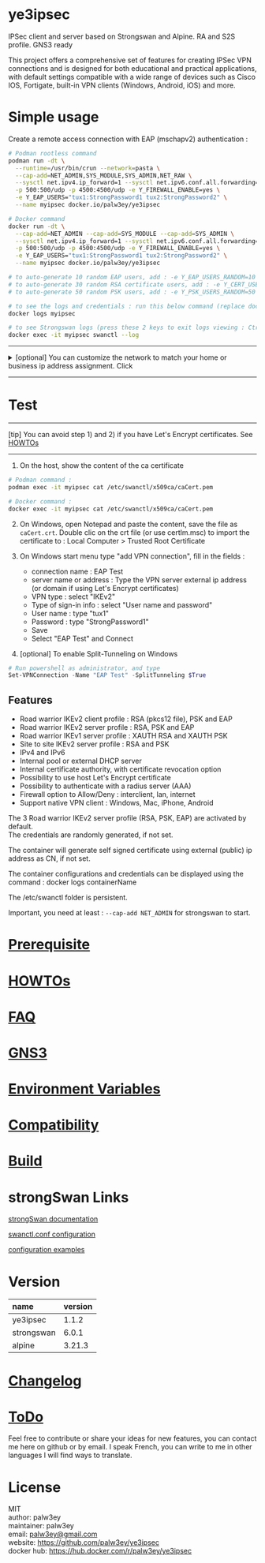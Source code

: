 # ye3ipsec

IPSec client and server based on Strongswan and Alpine. RA and S2S profile. GNS3 ready

This project offers a comprehensive set of features for creating IPSec VPN connections and is designed for both educational and practical applications, with default settings compatible with a wide range of devices such as Cisco IOS, Fortigate, built-in VPN clients (Windows, Android, iOS) and more.

# Simple usage

Create a remote access connection with EAP (mschapv2) authentication :

```bash
# Podman rootless command
podman run -dt \
  --runtime=/usr/bin/crun --network=pasta \
  --cap-add=NET_ADMIN,SYS_MODULE,SYS_ADMIN,NET_RAW \
  --sysctl net.ipv4.ip_forward=1 --sysctl net.ipv6.conf.all.forwarding=1 --sysctl net.ipv6.conf.all.proxy_ndp=1 -v /lib/modules:/lib/modules:ro \
  -p 500:500/udp -p 4500:4500/udp -e Y_FIREWALL_ENABLE=yes \
  -e Y_EAP_USERS="tux1:StrongPassword1 tux2:StrongPassword2" \
  --name myipsec docker.io/palw3ey/ye3ipsec
```
```bash
# Docker command
docker run -dt \
  --cap-add=NET_ADMIN --cap-add=SYS_MODULE --cap-add=SYS_ADMIN \
  --sysctl net.ipv4.ip_forward=1 --sysctl net.ipv6.conf.all.forwarding=1 --sysctl net.ipv6.conf.all.proxy_ndp=1 -v /lib/modules:/lib/modules:ro \
  -p 500:500/udp -p 4500:4500/udp -e Y_FIREWALL_ENABLE=yes \
  -e Y_EAP_USERS="tux1:StrongPassword1 tux2:StrongPassword2" \
  --name myipsec docker.io/palw3ey/ye3ipsec
```
```bash
# to auto-generate 10 random EAP users, add : -e Y_EAP_USERS_RANDOM=10
# to auto-generate 30 random RSA certificate users, add : -e Y_CERT_USERS_RANDOM=30
# to auto-generate 50 random PSK users, add : -e Y_PSK_USERS_RANDOM=50

# to see the logs and credentials : run this below command (replace docker by podman if you use podman)
docker logs myipsec

# to see Strongswan logs (press these 2 keys to exit logs viewing : Ctrl C)
docker exec -it myipsec swanctl --log
```

---
<details><summary>[optional] You can customize the network to match your home or business ip address assignment. Click</summary>
&nbsp;

```bash
# Podman rootless command

# Using pasta
# adapt this line and include it to the container's option :
--network=pasta:--config-net,--map-gw,--address=10.3.192.254,--address=fd00::a03:c0fe -e Y_POOL_IPV4=10.2.193.0/24 -e Y_POOL_IPV6=fd00::a02:c100/120 -e Y_POOL_DNS4="1.1.1.1, 8.8.8.8" -e Y_POOL_DNS6="2606:4700:4700::1111, 2001:4860:4860::8888"

# If you don't want to use pasta then :
# adapt and run this to create a network 
podman network create --ipv6 --subnet=10.2.192.0/23 --subnet=fd00::a02:c000/119 mynet46

# remove --network=pasta in the container's option, and add/adapt this line :
 -e Y_FIREWALL_NAT=no --network=mynet46 --ip 10.2.192.254 --ip6 fd00::a02:c0fe -e Y_POOL_IPV4=10.2.193.0/24 -e Y_POOL_IPV6=fd00::a02:c100/120 -e Y_POOL_DNS4="1.1.1.1, 8.8.8.8" -e Y_POOL_DNS6="2606:4700:4700::1111, 2001:4860:4860::8888"
```

For Docker, see how [to enable ipv6](https://github.com/palw3ey/ye3ipsec/blob/main/doc/howtos.md#-enable-ipv6-in-docker)
```bash
# Docker command

# adapt and run this to create a network 
docker network create --ipv6 --subnet=10.2.192.0/23 --subnet=fd00::a02:c000/119 mynet46

# adapt this line and include it to the container's option :
--network=mynet46 --ip 10.2.192.254 --ip6 fd00::a02:c0fe -e Y_POOL_IPV4=10.2.193.0/24 -e Y_POOL_IPV6=fd00::a02:c100/120 -e Y_POOL_DNS4="1.1.1.1, 8.8.8.8" -e Y_POOL_DNS6="2606:4700:4700::1111, 2001:4860:4860::8888"
```
</details>

---

# Test

---

[tip] You can avoid step 1) and 2) if you have Let's Encrypt certificates. See [HOWTOs](https://github.com/palw3ey/ye3ipsec/blob/main/doc/howtos.md#-use-the-host-lets-encrypt-certificate-to-identify-the-vpn-server-instead-of-the-certificate-generated-by-the-container) 

---

1) On the host, show the content of the ca certificate 
```bash
# Podman command :
podman exec -it myipsec cat /etc/swanctl/x509ca/caCert.pem
```

```bash
# Docker command :
docker exec -it myipsec cat /etc/swanctl/x509ca/caCert.pem
```

2) On Windows, open Notepad and paste the content, save the file as `caCert.crt`. Double clic on the crt file (or use certlm.msc) to import the certificate to : Local Computer > Trusted Root Certificate  

3) On Windows start menu type "add VPN connection", fill in the fields :
   - connection name : EAP Test
   - server name or address : Type the VPN server external ip address (or domain if using Let's Encrypt certificates)
   - VPN type : select "IKEv2"
   - Type of sign-in info : select "User name and password"
   - User name : type "tux1"
   - Password : type "StrongPassword1"
   - Save
   - Select "EAP Test" and Connect

4) [optional] To enable Split-Tunneling on Windows

```powershell
# Run powershell as administrator, and type
Set-VPNConnection -Name "EAP Test" -SplitTunneling $True
```


## Features
- Road warrior IKEv2 client profile : RSA (pkcs12 file), PSK and EAP
- Road warrior IKEv2 server profile : RSA, PSK and EAP
- Road warrior IKEv1 server profile : XAUTH RSA and XAUTH PSK
- Site to site IKEv2 server profile : RSA and PSK
- IPv4 and IPv6
- Internal pool or external DHCP server
- Internal certificate authority, with certificate revocation option
- Possibility to use host Let's Encrypt certificate
- Possibility to authenticate with a radius server (AAA)
- Firewall option to Allow/Deny : interclient, lan, internet
- Support native VPN client : Windows, Mac, iPhone, Android

The 3 Road warrior IKEv2 server profile (RSA, PSK, EAP) are activated by default.  
The credentials are randomly generated, if not set. 

The container will generate self signed certificate using external (public) ip address as CN, if not set.  

The container configurations and credentials can be displayed using the command : docker logs containerName  

The /etc/swanctl folder is persistent.  

Important, you need at least : `--cap-add NET_ADMIN` for strongswan to start.  

# [Prerequisite](https://github.com/palw3ey/ye3ipsec/blob/main/doc/prerequisite.md)

# [HOWTOs](https://github.com/palw3ey/ye3ipsec/blob/main/doc/howtos.md)

# [FAQ](https://github.com/palw3ey/ye3ipsec/blob/main/doc/faq.md)

# [GNS3](https://github.com/palw3ey/ye3ipsec/blob/main/doc/gns3.md)

# [Environment Variables](https://github.com/palw3ey/ye3ipsec/blob/main/doc/environment_variables.md)

# [Compatibility](https://github.com/palw3ey/ye3ipsec/blob/main/doc/compatibility.md)

# [Build](https://github.com/palw3ey/ye3ipsec/blob/main/doc/build.md)

# strongSwan Links
[strongSwan documentation](https://docs.strongswan.org/)

[swanctl.conf configuration](https://docs.strongswan.org/docs/latest/swanctl/swanctlConf.html)
 
[configuration examples](https://wiki.strongswan.org/projects/strongswan/wiki/ConfigurationExamples)

# Version

| name | version |
| :- |:- |
|ye3ipsec | 1.1.2 |
|strongswan | 6.0.1 |
|alpine | 3.21.3 |

# [Changelog](https://github.com/palw3ey/ye3ipsec/blob/main/doc/changelog.md)

# [ToDo](https://github.com/palw3ey/ye3ipsec/blob/main/doc/todo.md)

Feel free to contribute or share your ideas for new features, you can contact me here on github or by email. I speak French, you can write to me in other languages ​​I will find ways to translate.

# License

MIT  
author: palw3ey  
maintainer: palw3ey  
email: palw3ey@gmail.com  
website: https://github.com/palw3ey/ye3ipsec  
docker hub: https://hub.docker.com/r/palw3ey/ye3ipsec
